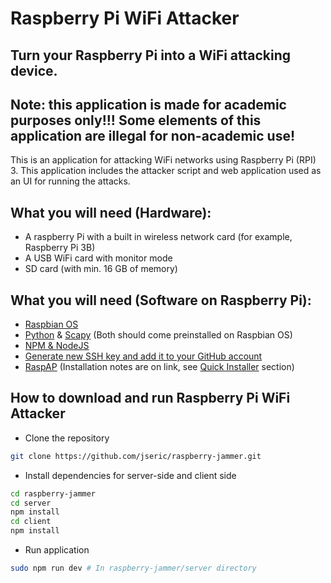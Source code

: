 # **Raspberry Pi WiFi Attacker**
## Turn your Raspberry Pi into a WiFi attacking device.

## Note: this application is made for academic purposes only!!! Some elements of this application are illegal for non-academic use!

This is an application for attacking WiFi networks using Raspberry Pi (RPI) 3. This application includes the attacker script and web application used as an UI for running the attacks.

## What you will need (Hardware):
- A raspberry Pi with a built in wireless network card (for example, Raspberry Pi 3B)
- A USB WiFi card with monitor mode
- SD card (with min. 16 GB of memory)

## What you will need (Software on Raspberry Pi):
- [Raspbian OS](https://www.raspberrypi.org/downloads/)
- [Python](https://www.python.org/) & [Scapy](https://scapy.readthedocs.io/en/latest/index.html) (Both should come preinstalled on Raspbian OS)
- [NPM & NodeJS](https://www.instructables.com/id/Install-Nodejs-and-Npm-on-Raspberry-Pi/)
- [Generate new SSH key and add it to your GitHub account](https://help.github.com/articles/generating-a-new-ssh-key-and-adding-it-to-the-ssh-agent/#platform-linux)
- [RaspAP](https://github.com/billz/raspap-webgui) (Installation notes are on link, see [Quick Installer](https://github.com/billz/raspap-webgui#quick-installer) section)

## How to download and run Raspberry Pi WiFi Attacker
- Clone the repository
```Bash
git clone https://github.com/jseric/raspberry-jammer.git
```

- Install dependencies for server-side and client side
```Bash
cd raspberry-jammer
cd server
npm install
cd client
npm install
```

- Run application
```Bash
sudo npm run dev # In raspberry-jammer/server directory
```
